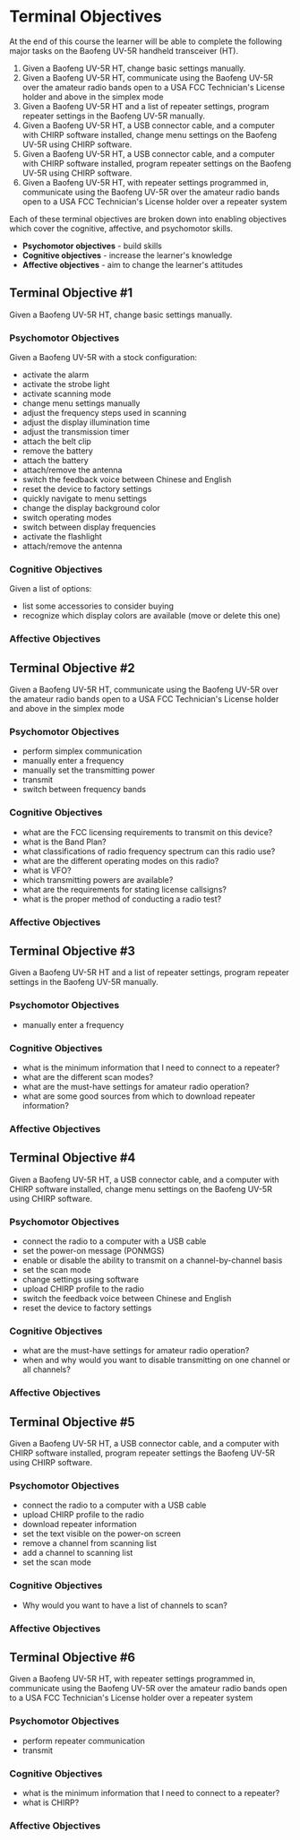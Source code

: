 # Terminal Objectives

At the end of this course the learner will be able to complete the following major tasks on the Baofeng UV-5R handheld transceiver (HT).

1. Given a Baofeng UV-5R HT, change basic settings manually.
2. Given a Baofeng UV-5R HT, communicate using the Baofeng UV-5R over the amateur radio bands open to a USA FCC Technician's License holder and above in the simplex mode
3. Given a Baofeng UV-5R HT and a list of repeater settings, program repeater settings in the Baofeng UV-5R manually.
4. Given a Baofeng UV-5R HT, a USB connector cable, and a computer with CHIRP software installed, change menu settings on the Baofeng UV-5R using CHIRP software.
5. Given a Baofeng UV-5R HT, a USB connector cable, and a computer with CHIRP software installed, program repeater settings on the Baofeng UV-5R using CHIRP software.
6. Given a Baofeng UV-5R HT, with repeater settings programmed in, communicate using the Baofeng UV-5R over the amateur radio bands open to a USA FCC Technician's License holder over a repeater system

Each of these terminal objectives are broken down into enabling objectives which cover the cognitive, affective, and psychomotor skills.

* **Psychomotor objectives** - build skills
* **Cognitive objectives** - increase the learner's knowledge
* **Affective objectives** - aim to change the learner's attitudes

## Terminal Objective \#1

Given a Baofeng UV-5R HT, change basic settings manually.

### Psychomotor Objectives

Given a Baofeng UV-5R with a stock configuration:

* activate the alarm
* activate the strobe light
* activate scanning mode
* change menu settings manually
* adjust the frequency steps used in scanning
* adjust the display illumination time
* adjust the transmission timer
* attach the belt clip
* remove the battery
* attach the battery
* attach/remove the antenna
* switch the feedback voice between Chinese and English
* reset the device to factory settings
* quickly navigate to menu settings
* change the display background color
* switch operating modes
* switch between display frequencies
* activate the flashlight
* attach/remove the antenna

### Cognitive Objectives

Given a list of options:

* list some accessories to consider buying
* recognize which display colors are available (move or delete this one)

### Affective Objectives

## Terminal Objective \#2

Given a Baofeng UV-5R HT, communicate using the Baofeng UV-5R over the amateur radio bands open to a USA FCC Technician's License holder and above in the simplex mode

### Psychomotor Objectives

* perform simplex communication
* manually enter a frequency
* manually set the transmitting power
* transmit
* switch between frequency bands

### Cognitive Objectives

* what are the FCC licensing requirements to transmit on this device?
* what is the Band Plan?
* what classifications of radio frequency spectrum can this radio use?
* what are the different operating modes on this radio?
* what is VFO?
* which transmitting powers are available?
* what are the requirements for stating license callsigns?
* what is the proper method of conducting a radio test?

### Affective Objectives

## Terminal Objective \#3

Given a Baofeng UV-5R HT and a list of repeater settings, program repeater settings in the Baofeng UV-5R manually.

### Psychomotor Objectives

* manually enter a frequency

### Cognitive Objectives

* what is the minimum information that I need to connect to a repeater?
* what are the different scan modes?
* what are the must-have settings for amateur radio operation?
* what are some good sources from which to download repeater information?

### Affective Objectives

## Terminal Objective \#4

Given a Baofeng UV-5R HT, a USB connector cable, and a computer with CHIRP software installed, change menu settings on the Baofeng UV-5R using CHIRP software.

### Psychomotor Objectives

* connect the radio to a computer with a USB cable
* set the power-on message (PONMGS)
* enable or disable the ability to transmit on a channel-by-channel basis
* set the scan mode
* change settings using software
* upload CHIRP profile to the radio
* switch the feedback voice between Chinese and English
* reset the device to factory settings

### Cognitive Objectives

* what are the must-have settings for amateur radio operation?
* when and why would you want to disable transmitting on one channel or all channels?

### Affective Objectives

## Terminal Objective \#5

Given a Baofeng UV-5R HT, a USB connector cable, and a computer with CHIRP software installed, program repeater settings the Baofeng UV-5R using CHIRP software.

### Psychomotor Objectives

* connect the radio to a computer with a USB cable
* upload CHIRP profile to the radio
* download repeater information
* set the text visible on the power-on screen
* remove a channel from scanning list
* add a channel to scanning list
* set the scan mode

### Cognitive Objectives

* Why would you want to have a list of channels to scan?

### Affective Objectives

## Terminal Objective \#6

Given a Baofeng UV-5R HT, with repeater settings programmed in, communicate using the Baofeng UV-5R over the amateur radio bands open to a USA FCC Technician's License holder over a repeater system

### Psychomotor Objectives

* perform repeater communication
* transmit

### Cognitive Objectives

* what is the minimum information that I need to connect to a repeater?
* what is CHIRP?

### Affective Objectives
